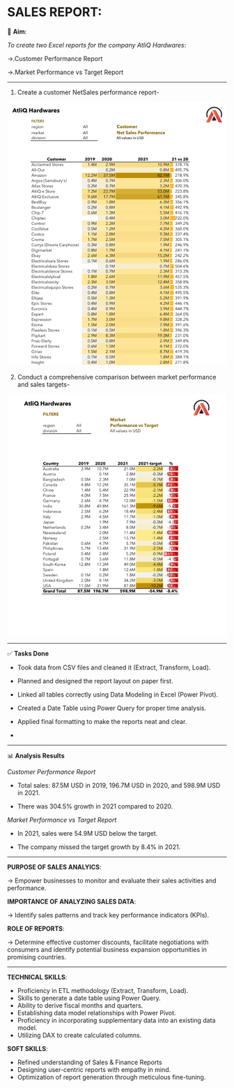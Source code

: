 
# SALES REPORT:

🎯 **Aim**:

 *To create two Excel reports for the company AtliQ Hardwares*:

   ->.Customer Performance Report
     
   ->.Market Performance vs Target Report
   
----------------------------------------------------------------------------------------------------------------------------------------------------------------------------------------------------------
    
 1. Create a customer NetSales performance report-

 ![Image_Alt](https://github.com/Suriyapriya-S/Excel-Sales-Analytics/blob/a6c5e2c6fb890e0874c67dcfd5a3079822ac143a/Screenshot%202025-07-20%20135711.png)
   
 2. Conduct a comprehensive comparison between market performance and sales targets-
   
![Image_Alt](https://github.com/Suriyapriya-S/Excel-Sales-Analytics/blob/c3afb4b579e5552b95623a3761b68a6ed1eb93d2/Screenshot%202025-07-20%20140302.png)

-------------------------------------------------------------------------------------------------------------------------------------------------------------------------------------------------------------

✅ **Tasks Done**

   * Took data from CSV files and cleaned it (Extract, Transform, Load).
     
   * Planned and designed the report layout on paper first.
     
   *  Linked all tables correctly using Data Modeling in Excel (Power Pivot).
     
   * Created a Date Table using Power Query for proper time analysis.
     
   * Applied final formatting to make the reports neat and clear.
   * 
-----------------------------------------------------------------------------------------------------------------------------------------------------------------------------------------------------

📊 **Analysis Results**

*Customer Performance Report*

  * Total sales: 87.5M USD in 2019, 196.7M USD in 2020, and 598.9M USD in 2021.
     
  * There was 304.5% growth in 2021 compared to 2020.

*Market Performance vs Target Report*

  * In 2021, sales were 54.9M USD below the target.
     
  * The company missed the target growth by 8.4% in 2021.
------------------------------------------------------------------------------------------------------------------------------------------------------------------------------------------------------------
**PURPOSE OF SALES ANALYICS**:

 -> Empower businesses to monitor and evaluate their sales activities and performance.

**IMPORTANCE OF ANALYZING SALES DATA**:

 -> Identify sales patterns and track key performance indicators (KPIs).

**ROLE OF REPORTS**:
        
  -> Determine effective customer discounts, facilitate negotiations with consumers and 
        identify potential business expansion opportunities in promising countries.
        
--------------------------------------------------------------------------------------------------------------------------------------------------------------------------------------------------------------

**TECHNICAL SKILLS**:
 
  * Proficiency in ETL methodology (Extract, Transform, Load).
  * Skills to generate a date table using Power Query.
  * Ability to derive fiscal months and quarters.
  * Establishing data model relationships with Power Pivot.
  * Proficiency in incorporating supplementary data into an existing data model.
  * Utilizing DAX to create calculated columns.

**SOFT SKILLS**:

  * Refined understanding of Sales & Finance Reports
  * Designing user-centric reports with empathy in mind.
  * Optimization of report generation through meticulous fine-tuning.

